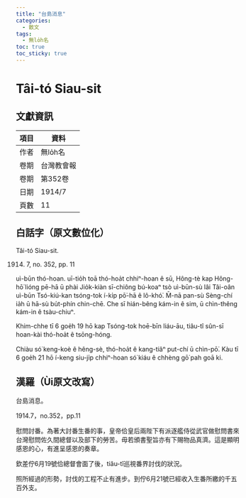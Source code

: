 ```yaml
---
title: "台島消息"
categories:
  - 散文
tags:
  - 無lo̍h名
toc: true
toc_sticky: true
---
```


# Tâi-tó Siau-sit

## 文獻資訊

| 項目 | 資料 |
|---|---|
| 作者 | 無lo̍h名 |
| 卷期 | 台灣教會報 |
| 卷期 | 第352卷 |
| 日期 | 1914/7 |
| 頁數 | 11 |

## 白話字（原文數位化）

Tâi-tó Siau-sit.

1914. 7, no. 352, pp. 11

uì-būn thó-hoan. uī-tio̍h toā thó-hoa̍t chhiⁿ-hoan ê sū, Hông-tè kap Hông-hō͘ lióng pē-hā ū phài Jio̍k-kiàn sī-chiông bú-koaⁿ tsò uì-būn-sù lâi Tâi-oân uì-būn Tsó-kiú-kan tsóng-tok í-ki̍p pō͘-hā ê lô-khó͘. M̄-nā pan-sù Sèng-chí ia̍h ū hā-sù bu̍t-phín chin-chē. Che sī hián-bêng kám-in ê sim, ū chìn-thêng kám-in ê tsàu-chiuⁿ.

Khim-chhe tī 6 goe̍h 19 hō kap Tsóng-tok hoē-bīn liáu-āu, tiâu-tî sûn-sī hoan-kài thó-hoa̍t ê tsōng-hóng.

Chiàu só͘ keng-koè ê hêng-sè, thó-hoa̍t ê kang-tiâⁿ put-chí ū chìn-pō͘. Kàu tī 6 goe̍h 21 hō í-keng siu-ji̍p chhiⁿ-hoan só͘ kiáu ê chhèng gō͘ pah goā ki.

## 漢羅（Ùi原文改寫）

台島消息。

1914.7，no.352，pp.11

慰問討番。為著大討番生番的事，皇帝佮皇后兩陛下有派逐艦侍從武官做慰問書來台灣慰問佐久間總督以及部下的勞苦。毋若頒書聖旨亦有下賜物品真濟。這是顯明感恩的心，有進呈感恩的奏章。

欽差佇6月19號佮總督會面了後，tiâu-tî巡視番界討伐的狀況。

照所經過的形勢，討伐的工程不止有進步。到佇6月21號已經收入生番所繳的千五百外支。
